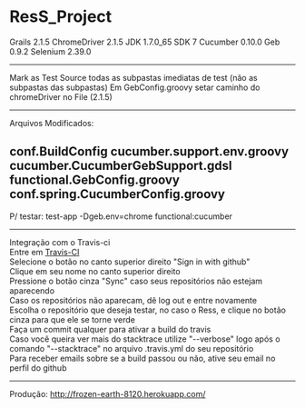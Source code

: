 # ResS_Project

Grails 2.1.5
ChromeDriver 2.1.5
JDK 1.7.0_65 SDK 7
Cucumber 0.10.0
Geb 0.9.2
Selenium 2.39.0

-------------------------------------------------------------------------------------------------------------------

Mark as Test Source todas as subpastas imediatas de test (não as subpastas das subpastas)
Em GebConfig.groovy setar caminho do chromeDriver no File (2.1.5)

-------------------------------------------------------------------------------------------------------------------

Arquivos Modificados:

conf.BuildConfig
cucumber.support.env.groovy
cucumber.CucumberGebSupport.gdsl
functional.GebConfig.groovy
conf.spring.CucumberConfig.groovy
-------------------------------------------------------------------------------------------------------------------

P/ testar:  test-app -Dgeb.env=chrome functional:cucumber

-------------------------------------------------------------------------------------------------------------------

Integração com o Travis-ci <br />
Entre em [Travis-CI](https://travis-ci.org/) <br />
Selecione o botão no canto superior direito "Sign in with github" <br />
Clique em seu nome no canto superior direito <br />
Pressione o botão cinza "Sync" caso seus repositórios não estejam aparecendo <br />
Caso os repositórios não aparecam, dê log out e entre novamente <br />
Escolha o repositório que deseja testar, no caso o Ress, e clique no botão cinza para que ele se torne verde <br />
Faça um commit qualquer para ativar a build do travis <br />
Caso você queira ver mais do stacktrace utilize "--verbose" logo após o comando "--stacktrace" no arquivo .travis.yml do seu repositório <br />
Para receber emails sobre se a build passou ou não, ative seu email no perfil do github <br />

-------------------------------------------------------------------------------------------------------------------

Produção: http://frozen-earth-8120.herokuapp.com/
